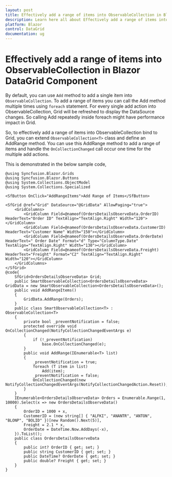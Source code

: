 ```yaml
---
layout: post
title: Effectively add a range of items into ObservableCollection in Blazor DataGrid Component | Syncfusion
description: Learn here all about Effectively add a range of items into ObservableCollection in Syncfusion Blazor DataGrid component and more.
platform: Blazor
control: DataGrid
documentation: ug
---
```


# Effectively add a range of items into ObservableCollection in Blazor DataGrid Component

By default, you can use `Add` method to add a single item into `ObservableCollection`. To add a range of items you can call the Add method multiple times using `foreach` statement. For every single add action into ObservableCollection, Grid will be refreshed to display the DataSource changes. So calling Add repeatedly inside foreach might have performance impact in Grid.

So, to effectively add a range of items into ObservableCollection bind to Grid, you can extend `ObservableCollection<T>` class and define an AddRange method. You can use this AddRange method to add a range of items and handle the `OnCollectionChanged` call occur one time for the multiple add actions.

This is demonstrated in the below sample code,

```cshtml
@using Syncfusion.Blazor.Grids
@using Syncfusion.Blazor.Buttons
@using System.Collections.ObjectModel
@using System.Collections.Specialized

<SfButton OnClick="AddRangeItems">Add Range of Items</SfButton>

<SfGrid @ref="Grid" DataSource="@GridData" AllowPaging="true">
    <GridColumns>
        <GridColumn Field=@nameof(OrdersDetailsObserveData.OrderID) HeaderText="Order ID" TextAlign="TextAlign.Right" Width="120"></GridColumn>
        <GridColumn Field=@nameof(OrdersDetailsObserveData.CustomerID) HeaderText="Customer Name" Width="150"></GridColumn>
        <GridColumn Field=@nameof(OrdersDetailsObserveData.OrderDate) HeaderText=" Order Date" Format="d" Type="ColumnType.Date" TextAlign="TextAlign.Right" Width="130"></GridColumn>
        <GridColumn Field=@nameof(OrdersDetailsObserveData.Freight) HeaderText="Freight" Format="C2" TextAlign="TextAlign.Right" Width="120"></GridColumn>
    </GridColumns>
</SfGrid>
@code{
    SfGrid<OrdersDetailsObserveData> Grid;
    public SmartObservableCollection<OrdersDetailsObserveData> GridData = new SmartObservableCollection<OrdersDetailsObserveData>();
    public void AddRangeItems()
    {
        GridData.AddRange(Orders);
    }
    public class SmartObservableCollection<T> : ObservableCollection<T>
    {
        private bool _preventNotification = false;
        protected override void OnCollectionChanged(NotifyCollectionChangedEventArgs e)
        {
            if (!_preventNotification)
                base.OnCollectionChanged(e);
        }
        public void AddRange(IEnumerable<T> list)
        {
            _preventNotification = true;
            foreach (T item in list)
                Add(item);
            _preventNotification = false;
            OnCollectionChanged(new NotifyCollectionChangedEventArgs(NotifyCollectionChangedAction.Reset));
        }
    }
    IEnumerable<OrdersDetailsObserveData> Orders = Enumerable.Range(1, 10000).Select(x => new OrdersDetailsObserveData()
    {
        OrderID = 1000 + x,
        CustomerID = (new string[] { "ALFKI", "ANANTR", "ANTON", "BLONP", "BOLID" })[new Random().Next(5)],
        Freight = 2.1 * x,
        OrderDate = DateTime.Now.AddDays(-x),
    }).ToList();
    public class OrdersDetailsObserveData
    {
        public int? OrderID { get; set; }
        public string CustomerID { get; set; }
        public DateTime? OrderDate { get; set; }
        public double? Freight { get; set; }
    }
}
```
